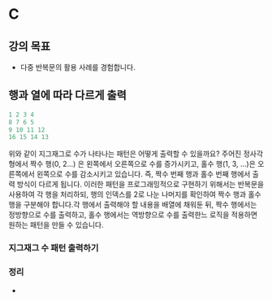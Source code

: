 
# C
## 강의 목표
- 다중 반복문의 활용 사례를 경험합니다.

## 행과 열에 따라 다르게 출력
```c
1 2 3 4 
8 7 6 5 
9 10 11 12 
16 15 14 13 
```
위와 같이 지그재그로 수가 나타나는 패턴은 어떻게 출력할 수 있을까요?
주어진 정사각형에서 짝수 행(0, 2...) 은 왼쪽에서 오른쪽으로 수를 증가시키고, 홀수 행(1, 3, ...)은 오른쪽에서 왼쪽으로 수를 감소시키고 있습니다.
즉, 짝수 번째 행과 홀수 번째 행에서 출력 방식이 다르게 됩니다.
이러한 패턴을 프로그래밍적으로 구현하기 위해서는 반복문을 사용하여 각 행을 처리하되, 행의 인덱스를 2로 나눈 나머지를 확인하여 짝수 행과 홀수 행을 구분해야 합니다.각 행에서 출력해야 할 내용을 배열에 채워둔 뒤, 짝수 행에서는 정방향으로 수를 출력하고, 홀수 행에서는 역방향으로 수를 출력한느 로직을 적용하면 원하는 패턴을 만들 수 있습니다.
### 지그재그 수 패턴 출력하기


### 정리
- 








